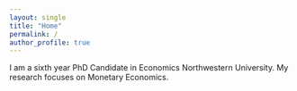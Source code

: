 ```yaml
---
layout: single
title: "Home"
permalink: /
author_profile: true
---
```


I am a sixth year PhD Candidate in Economics Northwestern University. My research focuses on Monetary Economics.
